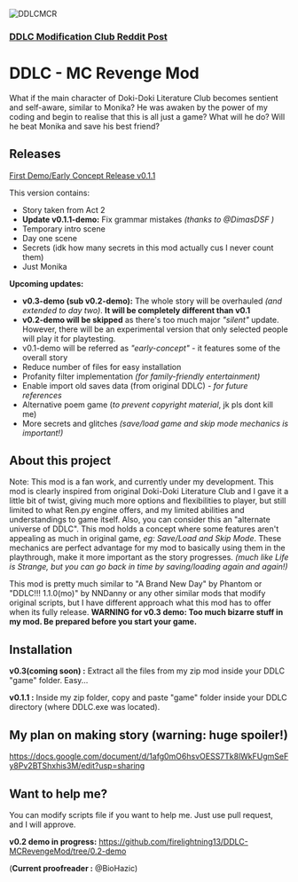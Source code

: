 ![DDLCMCR](https://raw.githubusercontent.com/firelightning13/DDLC-MCRevengeMod/master/mod_assets/DDLCMCR.png)
### [DDLC Modification Club Reddit Post](https://www.reddit.com/r/DDLCMods/comments/7owdto/demo_releaseddlc_mcs_revenge_mod/)
# DDLC - MC Revenge Mod
What if the main character of Doki-Doki Literature Club becomes sentient and self-aware, similar to Monika? He was awaken by the power of my coding and begin to realise that this is all just a game? What will he do? Will he beat Monika and save his best friend?

## Releases
[First Demo/Early Concept Release v0.1.1](https://github.com/firelightning13/DDLC-MCRevengeMod/releases/tag/v0.1.1-demo)

This version contains:
- Story taken from Act 2
- **Update v0.1.1-demo:** Fix grammar mistakes _(thanks to @DimasDSF )_
- Temporary intro scene
- Day one scene
- Secrets (idk how many secrets in this mod actually cus I never count them)
- Just Monika

**Upcoming updates:**
- **v0.3-demo (sub v0.2-demo):** The whole story will be overhauled _(and extended to day two)_. **It will be completely different than v0.1**
- **v0.2-demo will be skipped** as there's too much major _"silent"_ update. However, there will be an experimental version that only selected people will play it for playtesting.
- v0.1-demo will be referred as _"early-concept"_ - it features some of the overall story
- Reduce number of files for easy installation
- Profanity filter implementation _(for family-friendly entertainment)_
- Enable import old saves data (from original DDLC) - _for future references_
- Alternative poem game (_to prevent copyright material_, jk pls dont kill me)
- More secrets and glitches _(save/load game and skip mode mechanics is important!)_

## About this project
Note: This mod is a fan work, and currently under my development. This mod is clearly inspired from original Doki-Doki Literature Club and I gave it a little bit of twist, giving much more options and flexibilities to player, but still limited to what Ren.py engine offers, and my limited abilities and understandings to game itself. Also, you can consider this an "alternate universe of DDLC". This mod holds a concept where some features aren't appealing as much in original game, _eg: Save/Load and Skip Mode_. These mechanics are perfect advantage for my mod to basically using them in the playthrough, make it more important as the story progresses. _(much like Life is Strange, but you can go back in time by saving/loading again and again!)_

This mod is pretty much similar to "A Brand New Day" by Phantom or "DDLC!!! 1.1.0(mo)" by NNDanny or any other similar mods that modify original scripts, but I have different approach what this mod has to offer when its fully release. **WARNING for v0.3 demo: Too much bizarre stuff in my mod. Be prepared before you start your game.**

## Installation
**v0.3(coming soon) :** Extract all the files from my zip mod inside your DDLC "game" folder. Easy...

**v0.1.1 :** Inside my zip folder, copy and paste "game" folder inside your DDLC directory (where DDLC.exe was located).

## My plan on making story (warning: huge spoiler!)
https://docs.google.com/document/d/1afg0mO6hsvOESS7Tk8lWkFUgmSeFy8Pv2BTShxhis3M/edit?usp=sharing

## Want to help me?
You can modify scripts file if you want to help me. Just use pull request, and I will approve.

**v0.2 demo in progress:** https://github.com/firelightning13/DDLC-MCRevengeMod/tree/0.2-demo

(**Current proofreader :** @BioHazic)

